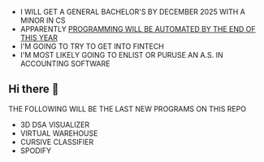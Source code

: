 - I WILL GET A GENERAL BACHELOR'S BY DECEMBER 2025 WITH A MINOR IN CS
- APPARENTLY [PROGRAMMING WILL BE AUTOMATED BY THE END OF THIS YEAR](https://x.com/slow_developer/status/1877798620692422835/video/1)
- I'M GOING TO TRY TO GET INTO FINTECH
- I'M MOST LIKELY GOING TO ENLIST OR PURUSE AN A.S. IN ACCOUNTING SOFTWARE

## Hi there 👋

THE FOLLOWING WILL BE THE LAST NEW PROGRAMS ON THIS REPO

- 3D DSA VISUALIZER
- VIRTUAL WAREHOUSE
- CURSIVE CLASSIFIER
- SPODIFY

<!--
**CHRISSY-FRANKY/CHRISSY-FRANKY** is a ✨ _special_ ✨ repository because its `README.md` (this file) appears on your GitHub profile.

Here are some ideas to get you started:

- 🔭 I’m currently working on ...
- 🌱 I’m currently learning ...
- 👯 I’m looking to collaborate on ...
- 🤔 I’m looking for help with ...
- 💬 Ask me about ...
- 📫 How to reach me: ...
- 😄 Pronouns: ...
- ⚡ Fun fact: ...
-->
